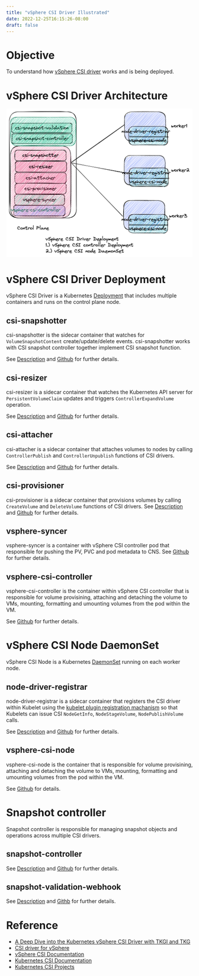 ```yaml
---
title: "vSphere CSI Driver Illustrated"
date: 2022-12-25T16:15:26-08:00
draft: false
---
```


# Objective

To understand how [vSphere CSI driver](https://docs.vmware.com/en/VMware-vSphere-Container-Storage-Plug-in/2.0/vmware-vsphere-csp-getting-started/GUID-74AF02D7-1562-48BD-A9FE-C81A53342AC3.html) works and is being deployed.

# vSphere CSI Driver Architecture 
![vSphere CSI Driver Architecture](/images/vsphere-csi-driver-architecture.png)

# vSphere CSI Driver Deployment

vSphere CSI Driver is a Kubernetes [Deployment](https://kubernetes.io/docs/concepts/workloads/controllers/deployment/) that includes multiple containers and runs
on the control plane node.

## csi-snapshotter

csi-snapshotter is the sidecar container that watches for `VolumeSnapshotContent`
create/update/delete events. csi-snapshotter works with CSI snapshot controller
together implement CSI snapshot function.

See [Description](https://kubernetes-csi.github.io/docs/external-snapshotter.html#description)
and [Github](https://github.com/kubernetes-csi/external-snapshotter/tree/master/cmd/csi-snapshotter) for further details.

## csi-resizer
csi-resizer is a sidecar container that watches the Kubernetes API server for `PersistentVolumeClaim` updates
and triggers `ControllerExpandVolume` operation.

See [Description](https://kubernetes-csi.github.io/docs/external-resizer.html#description) and [Github](https://github.com/kubernetes-csi/external-resizer) for further details.

## csi-attacher
csi-attacher is a sidecar container that attaches volumes to nodes by calling `ControllerPublish` and `ControllerUnpublish` functions of CSI drivers. 

See [Description](https://kubernetes-csi.github.io/docs/external-attacher.html#description) and [Github](https://github.com/kubernetes-csi/external-attacher) for further details.

## csi-provisioner
csi-provisioner is a sidecar container that provisions volumes by calling `CreateVolume` and `DeleteVolume` functions of CSI drivers.
See [Description](https://kubernetes-csi.github.io/docs/external-provisioner.html#description) and [Github](https://github.com/kubernetes-csi/external-provisioner)
for further details.

## vsphere-syncer
vsphere-syncer is a container with vSphere CSI controller pod that responsible for pushing the PV, PVC and pod metadata to CNS.
See [Github](https://github.com/kubernetes-sigs/vsphere-csi-driver/blob/master/cmd/syncer/main.go) for further details.

## vsphere-csi-controller
vsphere-csi-controller is the container within vSphere CSI controller that is responsible for volume provisining, attaching and
detaching the volume to VMs, mounting, formatting and umounting volumes from the pod within the VM.

See [Github](https://github.com/kubernetes-sigs/vsphere-csi-driver) for further details.

# vSphere CSI Node DaemonSet

vSphere CSI Node is a Kubernetes [DaemonSet](https://kubernetes.io/docs/concepts/workloads/controllers/daemonset/) running on each worker node.

## node-driver-registrar

node-driver-registrar is a sidecar container that registers the CSI driver within Kubelet using
the [kubelet plugin registration machanism](https://kubernetes.io/docs/concepts/extend-kubernetes/compute-storage-net/device-plugins/#device-plugin-registration) so that Kubelets can issue CSI `NodeGetInfo`, `NodeStageVolume`, `NodePublishVolume` calls.

See [Description](https://kubernetes-csi.github.io/docs/node-driver-registrar.html#description) and [Github](https://github.com/kubernetes-csi/node-driver-registrar) for further details.

## vsphere-csi-node

vsphere-csi-node is the container that is responsible for volume provisining, attaching and
detaching the volume to VMs, mounting, formatting and umounting volumes from the pod within the VM.

See [Github](https://github.com/kubernetes-sigs/vsphere-csi-driver/tree/master/cmd/vsphere-csi) for details.

# Snapshot controller

Snapshot controller is responsible for managing snapshot objects and operations
across multiple CSI drivers.

## snapshot-controller

See [Description](https://kubernetes-csi.github.io/docs/snapshot-controller.html#description)
and  [Github](https://github.com/kubernetes-csi/external-snapshotter/tree/master/cmd/snapshot-controller) for further details.

## snapshot-validation-webhook

See [Description](https://kubernetes-csi.github.io/docs/snapshot-validation-webhook.html#description) and [Githb](https://github.com/kubernetes-csi/external-snapshotter/tree/master/cmd/snapshot-validation-webhook) for further details.

# Reference
- [A Deep Dive into the Kubernetes vSphere CSI Driver with TKGI and TKG](https://tanzu.vmware.com/content/blog/a-deep-dive-into-the-kubernetes-vsphere-csi-driver-with-tkgi-and-tkg)
- [CSI driver for vSphere](https://github.com/kubernetes-sigs/vsphere-csi-driver)
- [vSphere CSI Documentation](https://docs.vmware.com/en/VMware-vSphere-Container-Storage-Plug-in/index.html)
- [Kubernetes CSI Documentation](https://kubernetes-csi.github.io/docs/)
- [Kubernetes CSI Projects](https://github.com/kubernetes-csi)
